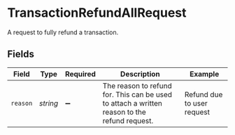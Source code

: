 # TransactionRefundAllRequest

A request to fully refund a transaction.


## Fields

| Field                                                                                        | Type                                                                                         | Required                                                                                     | Description                                                                                  | Example                                                                                      |
| -------------------------------------------------------------------------------------------- | -------------------------------------------------------------------------------------------- | -------------------------------------------------------------------------------------------- | -------------------------------------------------------------------------------------------- | -------------------------------------------------------------------------------------------- |
| `reason`                                                                                     | *string*                                                                                     | :heavy_minus_sign:                                                                           | The reason to refund for. This can be used to attach a written reason to the<br/>refund request. | Refund due to user request                                                                   |